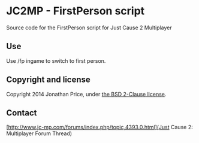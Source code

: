 JC2MP - FirstPerson script
===========

Source code for the FirstPerson script for Just Cause 2 Multiplayer

## Use

Use /fp ingame to switch to first person.

## Copyright and license

Copyright 2014 Jonathan Price, under [the BSD 2-Clause license](LICENSE).

## Contact
[http://www.jc-mp.com/forums/index.php/topic,4393.0.html](Just Cause 2: Multiplayer Forum Thread)
